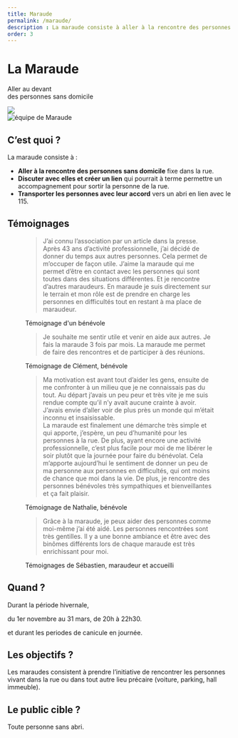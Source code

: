 ```yaml
---
title: Maraude
permalink: /maraude/
description : La maraude consiste à aller à la rencontre des personnes sans domicile fixe dans la rue n’ayant pas formulé de demande d’hébergement.
order: 3
---
```

<div class="rounded-1 shadow bg-secondary">
<div class="row row-cols-2 d-flex align-items-center">
<div class="col-8 px-5">
<h1 class="fw-bold text-white">La Maraude</h1>
<p class="fs-3">Aller au devant<br>
des personnes sans domicile</p>
</div>
<div class="col-4 px-5 text-end">
<img src="{{ "/img/maraude.png" | relative_url }}" class="img-fluid" />
</div>
</div>
</div>


<div class="row row-cols-2">
<div class="col-4 p-5">
<img src="{{ "/img/maraude-1.jpg" | relative_url }}" class="img-fluid" alt="équipe de Maraude" />
</div>

<div class="col-8 p-5">

## C’est quoi ?

La maraude consiste à :

 - **Aller à la rencontre des personnes sans domicile** fixe dans la rue.
 - **Discuter avec elles et créer un lien** qui pourrait à terme permettre un accompagnement pour sortir la personne de la rue.
 - **Transporter les personnes avec leur accord** vers un abri en lien avec le 115.

</div>
</div>


## Témoignages

<figure>
<blockquote class="blockquote">
<p>J’ai connu l’association par un article dans la presse. Après 43 ans d’activité professionnelle, j’ai décidé de donner du temps aux autres personnes. Cela permet de m’occuper de façon utile. J’aime la maraude qui me permet d’être en contact avec les personnes qui sont toutes dans des situations différentes. Et je rencontre d’autres maraudeurs. En maraude je suis directement sur le terrain et mon rôle est de prendre en charge les personnes en difficultés tout en restant à ma place de maraudeur.</p>
</blockquote>
<figcaption class="blockquote-footer">
Témoignage d'un bénévole
</figcaption>
</figure>

<figure>
<blockquote class="blockquote">
<p>Je souhaite me sentir utile et venir en aide aux autres. Je fais la maraude 3 fois par mois. La maraude me permet de faire des rencontres et de participer à des réunions.</p>
</blockquote>
<figcaption class="blockquote-footer">
Témoignage de Clément, bénévole
</figcaption>
</figure>

<figure>
<blockquote class="blockquote">
<p>Ma motivation est avant tout d’aider les gens, ensuite de me confronter à un milieu que je ne connaissais pas du tout. Au départ j’avais un peu peur et très vite je me suis rendue compte qu’il n’y avait aucune crainte à avoir. J’avais envie d’aller voir de plus près un monde qui m’était inconnu et insaisissable.<br> La maraude est finalement une démarche très simple et qui apporte, j’espère, un peu d’humanité pour les personnes à la rue. De plus, ayant encore une activité professionnelle, c’est plus facile pour moi de me libérer le soir plutôt que la journée pour faire du bénévolat. Cela m’apporte aujourd’hui le sentiment de donner un peu de ma personne aux personnes en difficultés, qui ont moins de chance que moi dans la vie. De plus, je rencontre des personnes bénévoles très sympathiques et bienveillantes et ça fait plaisir.</p>
</blockquote>
<figcaption class="blockquote-footer">
Témoignage de Nathalie, bénévole
</figcaption>
</figure>

<figure>
<blockquote class="blockquote">
<p>Grâce à la maraude, je peux aider des personnes comme moi-même j’ai été aidé. Les personnes rencontrées sont très gentilles. Il y a une bonne ambiance et être avec des binômes différents lors de chaque maraude est très enrichissant pour moi.</p>
</blockquote>
<figcaption class="blockquote-footer">
Témoignages de Sébastien, maraudeur et accueilli
</figcaption>
</figure>



<div class="row g-4 p-3 my-5">

<div class="col">
<div class="p-3 bg-secondary rounded-3 shadow">

## Quand ?

Durant la période hivernale,

du 1er novembre au 31 mars, de 20h à 22h30.

et durant les periodes de canicule en journée.
</div>  
</div> 

<div class="col">
<div class="p-3 rounded-3 shadow">

## Les objectifs ?

Les maraudes consistent à prendre l’initiative
de rencontrer les personnes vivant dans la rue
ou dans tout autre lieu précaire
(voiture, parking, hall immeuble).

</div>  
</div>  

<div class="col">
<div class="p-3 bg-primary rounded-3 shadow">

## Le public cible ?

Toute personne sans abri.

&nbsp;

&nbsp;

</div>  
</div>  

</div>
